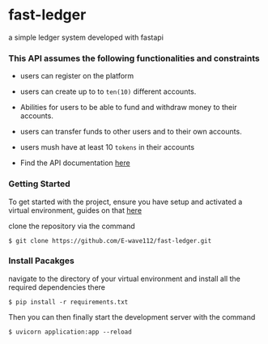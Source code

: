 # fast-ledger
a simple ledger system developed with fastapi

### This API assumes the following functionalities and constraints
- users can register on the platform
- users can create up to to ```ten(10)``` different accounts.
- Abilities for users to be able to fund and withdraw money to their accounts.
- users can transfer funds to other users and to their own accounts.
- users mush have at least 10 ```tokens``` in their accounts


- Find the API documentation [here](https://ledger-app.herokuapp.com/docs)

### Getting Started 
To get started with the project, ensure you have setup and activated a virtual environment, guides on that [here](https://realpython.com/python-virtual-environments-a-primer/)

clone the repository via the command

```
$ git clone https://github.com/E-wave112/fast-ledger.git
```

### Install Pacakges
navigate to the directory of your virtual environment and install all the required dependencies there

```
$ pip install -r requirements.txt

```

Then you can then finally start the development server with the command

```
$ uvicorn application:app --reload

```
